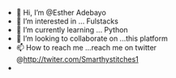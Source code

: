 - 👋 Hi, I’m @Esther Adebayo 
- 👀 I’m interested in ... Fulstacks
- 🌱 I’m currently learning ... Python
- 💞️ I’m looking to collaborate on ...this platform
- 📫 How to reach me ...reach me on twitter @http://twiter.com/Smarthystitches1
- 

<!---
Esther Adebayo is a ✨ special ✨ repository because its `README.md` (this file) appears on your GitHub profile.
You can click the Preview link to take a look at your changes.
--->
